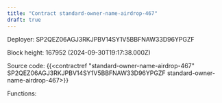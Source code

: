 ```yaml
---
title: "Contract standard-owner-name-airdrop-467"
draft: true
---
```

Deployer: SP2QEZ06AGJ3RKJPBV14SY1V5BBFNAW33D96YPGZF


 



Block height: 167952 (2024-09-30T19:17:38.000Z)

Source code: {{<contractref "standard-owner-name-airdrop-467" SP2QEZ06AGJ3RKJPBV14SY1V5BBFNAW33D96YPGZF standard-owner-name-airdrop-467>}}

Functions:


